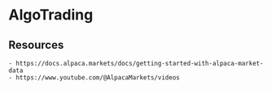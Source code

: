 # AlgoTrading


## Resources
    - https://docs.alpaca.markets/docs/getting-started-with-alpaca-market-data
    - https://www.youtube.com/@AlpacaMarkets/videos
